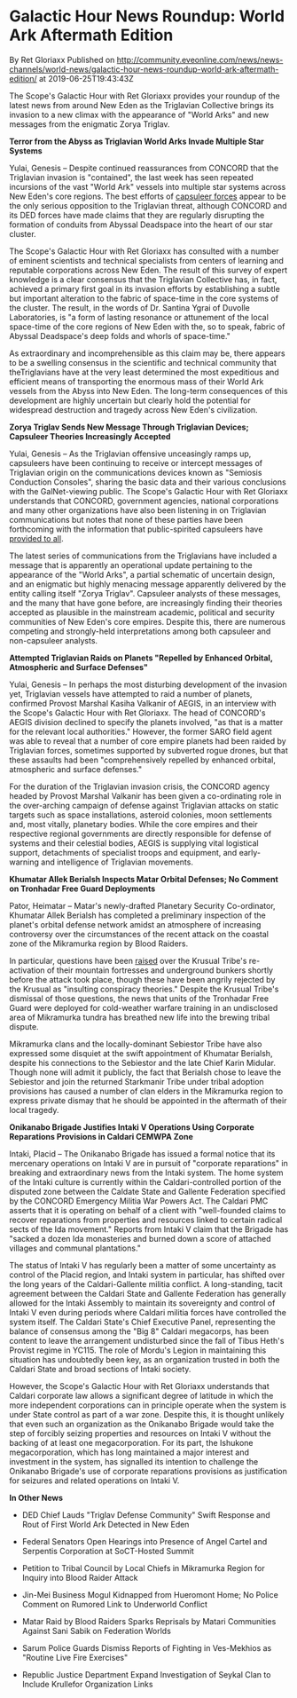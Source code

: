 # Galactic Hour News Roundup: World Ark Aftermath Edition
By Ret Gloriaxx
Published on http://community.eveonline.com/news/news-channels/world-news/galactic-hour-news-roundup-world-ark-aftermath-edition/ at 2019-06-25T19:43:43Z

The Scope's Galactic Hour with Ret Gloriaxx provides your roundup of the latest news from around New Eden as the Triglavian Collective brings its invasion to a new climax with the appearance of "World Arks" and new messages from the enigmatic Zorya Triglav.

**Terror from the Abyss as Triglavian World Arks Invade Multiple Star Systems**

Yulai, Genesis – Despite continued reassurances from CONCORD that the Triglavian invasion is "contained", the last week has seen repeated incursions of the vast "World Ark" vessels into multiple star systems across New Eden's core regions. The best efforts of [capsuleer forces](https://www.youtube.com/watch?v=a2N2Qrk0ZX8) appear to be the only serious opposition to the Triglavian threat, although CONCORD and its DED forces have made claims that they are regularly disrupting the formation of conduits from Abyssal Deadspace into the heart of our star cluster.

The Scope's Galactic Hour with Ret Gloriaxx has consulted with a number of eminent scientists and technical specialists from centers of learning and reputable corporations across New Eden. The result of this survey of expert knowledge is a clear consensus that the Triglavian Collective has, in fact, achieved a primary first goal in its invasion efforts by establishing a subtle but important alteration to the fabric of space-time in the core systems of the cluster. The result, in the words of Dr. Santina Ygrai of Duvolle Laboratories, is "a form of lasting resonance or attunement of the local space-time of the core regions of New Eden with the, so to speak, fabric of Abyssal Deadspace's deep folds and whorls of space-time."

As extraordinary and incomprehensible as this claim may be, there appears to be a swelling consensus in the scientific and technical community that theTriglavians have at the very least determined the most expeditious and efficient means of transporting the enormous mass of their World Ark vessels from the Abyss into New Eden. The long-term consequences of this development are highly uncertain but clearly hold the potential for widespread destruction and tragedy across New Eden's civilization.

**Zorya Triglav Sends New Message Through Triglavian Devices; Capsuleer Theories Increasingly Accepted**

Yulai, Genesis – As the Triglavian offensive unceasingly ramps up, capsuleers have been continuing to receive or intercept messages of Triglavian origin on the communications devices known as "Semiosis Conduction Consoles", sharing the basic data and their various conclusions with the GalNet-viewing public. The Scope's Galactic Hour with Ret Gloriaxx understands that CONCORD, government agencies, national corporations and many other organizations have also been listening in on Triglavian communications but notes that none of these parties have been forthcoming with the information that public-spirited capsuleers have [provided to all](https://forums.eveonline.com/t/arc-semiosis/147507).

The latest series of communications from the Triglavians have included a message that is apparently an operational update pertaining to the appearance of the "World Arks", a partial schematic of uncertain design, and an enigmatic but highly menacing message apparently delivered by the entity calling itself "Zorya Triglav". Capsuleer analysts of these messages, and the many that have gone before, are increasingly finding their theories accepted as plausible in the mainstream academic, political and security communities of New Eden's core empires. Despite this, there are numerous competing and strongly-held interpretations among both capsuleer and non-capsuleer analysts.

**Attempted Triglavian Raids on Planets "Repelled by Enhanced Orbital, Atmospheric and Surface Defenses"**

Yulai, Genesis – In perhaps the most disturbing development of the invasion yet, Triglavian vessels have attempted to raid a number of planets, confirmed Provost Marshal Kasiha Valkanir of AEGIS, in an interview with the Scope's Galactic Hour with Ret Gloriaxx. The head of CONCORD's AEGIS division declined to specify the planets involved, "as that is a matter for the relevant local authorities." However, the former SARO field agent was able to reveal that a number of core empire planets had been raided by Triglavian forces, sometimes supported by subverted rogue drones, but that these assaults had been "comprehensively repelled by enhanced orbital, atmospheric and surface defenses."

For the duration of the Triglavian invasion crisis, the CONCORD agency headed by Provost Marshal Valkanir has been given a co-ordinating role in the over-arching campaign of defense against Triglavian attacks on static targets such as space installations, asteroid colonies, moon settlements and, most vitally, planetary bodies. While the core empires and their respective regional governments are directly responsible for defense of systems and their celestial bodies, AEGIS is supplying vital logistical support, detachments of specialist troops and equipment, and early-warning and intelligence of Triglavian movements.

**Khumatar Allek Berialsh Inspects Matar Orbital Defenses; No Comment on Tronhadar Free Guard Deployments**

Pator, Heimatar – Matar's newly-drafted Planetary Security Co-ordinator, Khumatar Allek Berialsh has completed a preliminary inspection of the planet's orbital defense network amidst an atmosphere of increasing controversy over the circumstances of the recent attack on the coastal zone of the Mikramurka region by Blood Raiders.

In particular, questions have been [raised](https://forums.eveonline.com/t/request-for-clarification-of-rumours-concerning-the-krusual-tribe/165491) over the Krusual Tribe's re-activation of their mountain fortresses and underground bunkers shortly before the attack took place, though these have been angrily rejected by the Krusual as "insulting conspiracy theories." Despite the Krusual Tribe's dismissal of those questions, the news that units of the Tronhadar Free Guard were deployed for cold-weather warfare training in an undisclosed area of Mikramurka tundra has breathed new life into the brewing tribal dispute.

Mikramurka clans and the locally-dominant Sebiestor Tribe have also expressed some disquiet at the swift appointment of Khumatar Berialsh, despite his connections to the Sebiestor and the late Chief Karin Midular. Though none will admit it publicly, the fact that Berialsh chose to leave the Sebiestor and join the returned Starkmanir Tribe under tribal adoption provisions has caused a number of clan elders in the Mikramurka region to express private dismay that he should be appointed in the aftermath of their local tragedy.

**Onikanabo Brigade Justifies Intaki V Operations Using Corporate Reparations Provisions in Caldari CEMWPA Zone**

Intaki, Placid – The Onikanabo Brigade has issued a formal notice that its mercenary operations on Intaki V are in pursuit of "corporate reparations" in breaking and extraordinary news from the Intaki system. The home system of the Intaki culture is currently within the Caldari-controlled portion of the disputed zone between the Caldate State and Gallente Federation specified by the CONCORD Emergency Militia War Powers Act. The Caldari PMC asserts that it is operating on behalf of a client with "well-founded claims to recover reparations from properties and resources linked to certain radical sects of the Ida movement." Reports from Intaki V claim that the Brigade has "sacked a dozen Ida monasteries and burned down a score of attached villages and communal plantations."

The status of Intaki V has regularly been a matter of some uncertainty as control of the Placid region, and Intaki system in particular, has shifted over the long years of the Caldari-Gallente militia conflict. A long-standing, tacit agreement between the Caldari State and Gallente Federation has generally allowed for the Intaki Assembly to maintain its sovereignty and control of Intaki V even during periods where Caldari militia forces have controlled the system itself. The Caldari State's Chief Executive Panel, representing the balance of consensus among the "Big 8" Caldari megacorps, has been content to leave the arrangement undisturbed since the fall of Tibus Heth's Provist regime in YC115. The role of Mordu's Legion in maintaining this situation has undoubtedly been key, as an organization trusted in both the Caldari State and broad sections of Intaki society.

However, the Scope's Galactic Hour with Ret Gloriaxx understands that Caldari corporate law allows a significant degree of latitude in which the more independent corporations can in principle operate when the system is under State control as part of a war zone. Despite this, it is thought unlikely that even such an organization as the Onikanabo Brigade would take the step of forcibly seizing properties and resources on Intaki V without the backing of at least one megacorporation. For its part, the Ishukone megacorporation, which has long maintained a major interest and investment in the system, has signalled its intention to challenge the Onikanabo Brigade's use of corporate reparations provisions as justification for seizures and related operations on Intaki V.

**In Other News**

- DED Chief Lauds "Triglav Defense Community" Swift Response and Rout of First World Ark Detected in New Eden

- Federal Senators Open Hearings into Presence of Angel Cartel and Serpentis Corporation at SoCT-Hosted Summit

- Petition to Tribal Council by Local Chiefs in Mikramurka Region for Inquiry into Blood Raider Attack

- Jin-Mei Business Mogul Kidnapped from Hueromont Home; No Police Comment on Rumored Link to Underworld Conflict

- Matar Raid by Blood Raiders Sparks Reprisals by Matari Communities Against Sani Sabik on Federation Worlds

- Sarum Police Guards Dismiss Reports of Fighting in Ves-Mekhios as "Routine Live Fire Exercises"

- Republic Justice Department Expand Investigation of Seykal Clan to Include Krullefor Organization Links

&nbsp;

